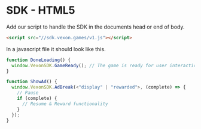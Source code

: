 # SDK - HTML5

Add our script to handle the SDK in the documents head or end of body.

```html
<script src="//sdk.vexon.games/v1.js"></script>
```

In a javascript file it should look like this.

```javascript
function DoneLoading() {
  window.VexonSDK.GameReady(); // The game is ready for user interaction
}

function ShowAd() {
  window.VexonSDK.AdBreak(<"display" | "rewarded">, (complete) => {
    // Pause
    if (complete) {
      // Resume & Reward functionality
    }
  });
}
```
